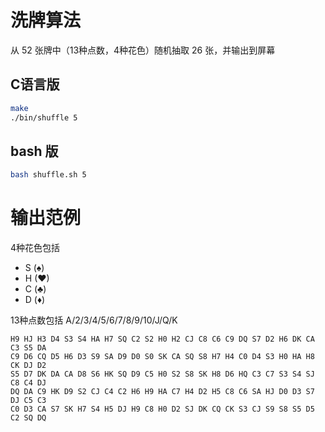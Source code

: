 # 洗牌算法
从 52 张牌中（13种点数，4种花色）随机抽取 26 张，并输出到屏幕

## C语言版

```bash
make
./bin/shuffle 5
```

## bash 版

```bash
bash shuffle.sh 5
```

# 输出范例

4种花色包括
* S (♠)
* H (♥)
* C (♣)
* D (♦)

13种点数包括 A/2/3/4/5/6/7/8/9/10/J/Q/K

```
H9 HJ H3 D4 S3 S4 HA H7 SQ C2 S2 H0 H2 CJ C8 C6 C9 DQ S7 D2 H6 DK CA C3 S5 DA
C9 D6 CQ D5 H6 D3 S9 SA D9 D0 S0 SK CA SQ S8 H7 H4 C0 D4 S3 H0 HA H8 CK DJ D2
S5 D7 DK DA CA D8 S6 HK SQ D9 C5 H0 S2 S8 SK H8 D6 HQ C3 C7 S3 S4 SJ C8 C4 DJ
DQ DA C9 HK D9 S2 CJ C4 C2 H6 H9 HA C7 H4 D2 H5 C8 C6 SA HJ D0 D3 S7 DJ C5 C3
C0 D3 CA S7 SK H7 S4 H5 DJ H9 C8 H0 D2 SJ DK CQ CK S3 CJ S9 S8 S5 D5 C2 SQ DQ
```
